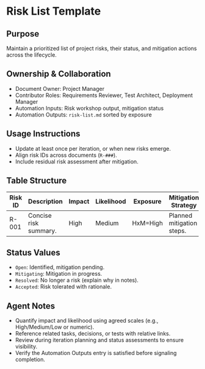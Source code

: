 # Risk List Template

## Purpose
Maintain a prioritized list of project risks, their status, and mitigation actions across the lifecycle.

## Ownership & Collaboration
- Document Owner: Project Manager
- Contributor Roles: Requirements Reviewer, Test Architect, Deployment Manager
- Automation Inputs: Risk workshop output, mitigation status
- Automation Outputs: `risk-list.md` sorted by exposure

## Usage Instructions
- Update at least once per iteration, or when new risks emerge.
- Align risk IDs across documents (`R-###`).
- Include residual risk assessment after mitigation.

## Table Structure

| Risk ID | Description | Impact | Likelihood | Exposure | Mitigation Strategy | Owner | Status | Residual Risk |
| --- | --- | --- | --- | --- | --- | --- | --- | --- |
| R-001 | Concise risk summary. | High | Medium | HxM=High | Planned mitigation steps. | Responsible person/agent. | Open | Updated after mitigation. |

## Status Values
- `Open`: Identified, mitigation pending.
- `Mitigating`: Mitigation in progress.
- `Resolved`: No longer a risk (explain why in notes).
- `Accepted`: Risk tolerated with rationale.

## Agent Notes
- Quantify impact and likelihood using agreed scales (e.g., High/Medium/Low or numeric).
- Reference related tasks, decisions, or tests with relative links.
- Review during iteration planning and status assessments to ensure visibility.
- Verify the Automation Outputs entry is satisfied before signaling completion.
